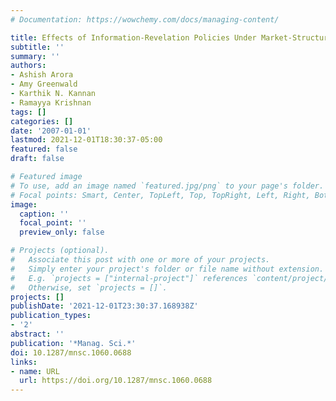 ```yaml
---
# Documentation: https://wowchemy.com/docs/managing-content/

title: Effects of Information-Revelation Policies Under Market-Structure Uncertainty
subtitle: ''
summary: ''
authors:
- Ashish Arora
- Amy Greenwald
- Karthik N. Kannan
- Ramayya Krishnan
tags: []
categories: []
date: '2007-01-01'
lastmod: 2021-12-01T18:30:37-05:00
featured: false
draft: false

# Featured image
# To use, add an image named `featured.jpg/png` to your page's folder.
# Focal points: Smart, Center, TopLeft, Top, TopRight, Left, Right, BottomLeft, Bottom, BottomRight.
image:
  caption: ''
  focal_point: ''
  preview_only: false

# Projects (optional).
#   Associate this post with one or more of your projects.
#   Simply enter your project's folder or file name without extension.
#   E.g. `projects = ["internal-project"]` references `content/project/deep-learning/index.md`.
#   Otherwise, set `projects = []`.
projects: []
publishDate: '2021-12-01T23:30:37.168938Z'
publication_types:
- '2'
abstract: ''
publication: '*Manag. Sci.*'
doi: 10.1287/mnsc.1060.0688
links:
- name: URL
  url: https://doi.org/10.1287/mnsc.1060.0688
---
```


